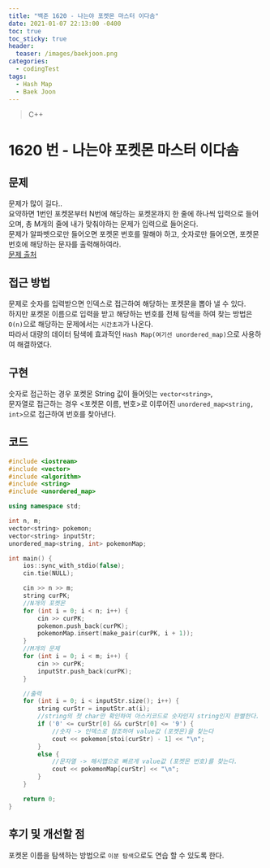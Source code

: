 ```yaml
---
title: "백준 1620 - 나는야 포켓몬 마스터 이다솜"
date: 2021-01-07 22:13:00 -0400
toc: true
toc_sticky: true
header:
  teaser: /images/baekjoon.png
categories: 
  - codingTest
tags:
  - Hash Map
  - Baek Joon
---
```


> C++

1620 번 - 나는야 포켓몬 마스터 이다솜
=============
 
## 문제
문제가 많이 길다..  
요약하면 1번인 포켓몬부터 N번에 해당하는 포켓몬까지 한 줄에 하나씩 입력으로 들어오며, 총 M개의 줄에 내가 맞춰야하는 문제가 입력으로 들어온다.  
문제가 알파벳으로만 들어오면 포켓몬 번호를 말해야 하고, 숫자로만 들어오면, 포켓몬 번호에 해당하는 문자를 출력해하여라.  
[문제 출처](https://www.acmicpc.net/problem/1620)

## 접근 방법
문제로 숫자를 입력받으면 인덱스로 접근하여 해당하는 포켓몬을 뽑아 낼 수 있다.  
하지만 포켓몬 이름으로 입력을 받고 해당하는 번호를 전체 탐색을 하여 찾는 방법은 `O(n)`으로 해당하는 문제에서는 `시간초과`가 나온다.  
따라서 대량의 데이터 탐색에 효과적인 `Hash Map(여기선 unordered_map)`으로 사용하여 해결하였다.

## 구현
숫자로 접근하는 경우 포켓몬 String 값이 들어잇는 `vector<string>`,  
문자열로 접근하는 경우 <포켓몬 이름, 번호>로 이루어진 `unordered_map<string, int>`으로 접근하여 번호를 찾아낸다.  

## 코드
```c++
#include <iostream>
#include <vector>
#include <algorithm>
#include <string>
#include <unordered_map>

using namespace std;

int n, m;
vector<string> pokemon;
vector<string> inputStr;
unordered_map<string, int> pokemonMap;

int main() {
	ios::sync_with_stdio(false);
	cin.tie(NULL);

	cin >> n >> m;
	string curPK;
	//N개의 포켓몬
	for (int i = 0; i < n; i++) {
		cin >> curPK;
		pokemon.push_back(curPK);
		pokemonMap.insert(make_pair(curPK, i + 1));
	}
	//M개의 문제
	for (int i = 0; i < m; i++) {
		cin >> curPK;
		inputStr.push_back(curPK);
	}

	//출력
	for (int i = 0; i < inputStr.size(); i++) {
		string curStr = inputStr.at(i);
		//string의 첫 char만 확인하여 아스키코드로 숫자인지 string인지 판별한다.
		if ('0' <= curStr[0] && curStr[0] <= '9') {
			//숫자 -> 인덱스로 참조하여 value값 (포켓몬)을 찾는다
			cout << pokemon[stoi(curStr) - 1] << "\n";
		}
		else {
			//문자열 -> 해시맵으로 빠르게 value값 (포켓몬 번호)를 찾는다.
			cout << pokemonMap[curStr] << "\n";
		}
	}

	return 0;
}
```
## 후기 및 개선할 점
포켓몬 이름을 탐색하는 방법으로 `이분 탐색`으로도 연습 할 수 있도록 한다.